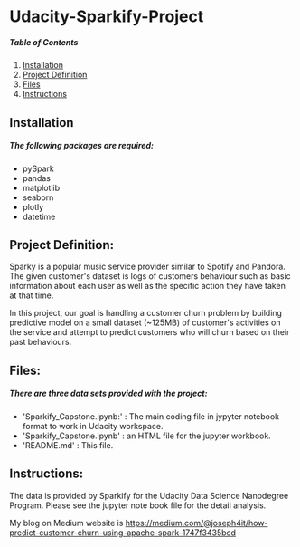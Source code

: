 # Udacity-Sparkify-Project

##### Table of Contents 

1. [Installation](#installation)  
2. [Project Definition](#projectdefinition)  
3. [Files](#datafiles) 
4. [Instructions](#instructions) 
   

## Installation <a name="installation"/>
##### The following packages are required:
- pySpark
- pandas
- matplotlib 
- seaborn
- plotly
- datetime

## Project Definition: <a name="projectdefinition"/>
Sparky is a popular music service provider similar to Spotify and Pandora. The given customer's dataset is logs of customers behaviour such as basic information about each user as well as the specific action they have taken at that time.

In this project, our goal is handling a customer churn problem by building predictive model on a small dataset (~125MB) of customer's activities on the service and attempt to predict customers who will churn based on their past behaviours.


## Files: <a name="datafiles"/>
##### There are three data sets provided with the project:

- 'Sparkify_Capstone.ipynb:' : The main coding file in jypyter notebook format to work in Udacity workspace.
- 'Sparkify_Capstone.ipynb' : an HTML file for the jupyter workbook.
- 'README.md' : This file.

## Instructions: <a name="instructions"/>
The data is provided by Sparkify for the Udacity Data Science Nanodegree Program. Please see the jupyter note book file for the detail analysis.

My blog on Medium website is https://medium.com/@joseph4it/how-predict-customer-churn-using-apache-spark-1747f3435bcd

